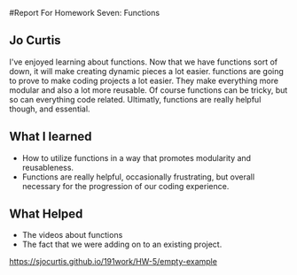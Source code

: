 #Report For Homework Seven: Functions
## Jo Curtis
I've enjoyed learning about functions. Now that we have functions sort of down, it will make creating dynamic pieces a lot easier. functions are going to prove to make coding projects a lot easier. They make everything more modular and also a lot more reusable. Of course functions can be tricky, but so can everything code related. Ultimatly, functions are really helpful though, and essential.
## What I learned
  - How to utilize functions in a way that promotes modularity and reusableness.
  - Functions are really helpful, occasionally frustrating, but overall necessary for the progression of our coding experience.
## What Helped
- The videos about functions
- The fact that we were adding on to an existing project.

https://sjocurtis.github.io/191work/HW-5/empty-example 
